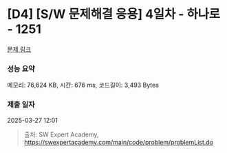 # [D4] [S/W 문제해결 응용] 4일차 - 하나로 - 1251 

[문제 링크](https://swexpertacademy.com/main/code/problem/problemDetail.do?contestProbId=AV15StKqAQkCFAYD) 

### 성능 요약

메모리: 76,624 KB, 시간: 676 ms, 코드길이: 3,493 Bytes

### 제출 일자

2025-03-27 12:01



> 출처: SW Expert Academy, https://swexpertacademy.com/main/code/problem/problemList.do